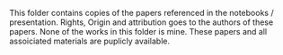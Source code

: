 This folder contains copies of the papers referenced in the notebooks / presentation.
Rights, Origin and attribution goes to the authors of these papers.
None of the works in this folder is mine. These papers and all assoiciated materials are puplicly available.
